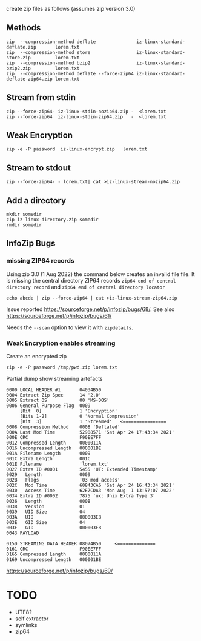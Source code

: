 create zip files as follows (assumes zip version 3.0)

## Methods

    zip  --compression-method deflate               iz-linux-standard-deflate.zip       lorem.txt
    zip  --compression-method store                 iz-linux-standard-store.zip         lorem.txt
    zip  --compression-method bzip2                 iz-linux-standard-bzip2.zip         lorem.txt
    zip  --compression-method deflate --force-zip64 iz-linux-standard-deflate-zip64.zip lorem.txt

## Stream from stdin

    zip --force-zip64- iz-linux-stdin-nozip64.zip -  <lorem.txt
    zip --force-zip64  iz-linux-stdin-zip64.zip   -  <lorem.txt

## Weak Encryption

    zip -e -P password  iz-linux-encrypt.zip   lorem.txt

## Stream to stdout

    zip --force-zip64- - lorem.txt| cat >iz-linux-stream-nozip64.zip

## Add a directory

    mkdir somedir
    zip iz-linux-directory.zip somedir
    rmdir somedir

## InfoZip Bugs

### missing ZIP64 records

Using zip 3.0 (1 Aug 2022) the command below creates an invalid file file. It is missing the central directory ZIP64 records `zip64 end of central directory record` and `zip64 end of central directory locator`

    echo abcde | zip --force-zip64 | cat >iz-linux-stream-zip64.zip

Issue reported https://sourceforge.net/p/infozip/bugs/68/. See also https://sourceforge.net/p/infozip/bugs/61/

Needs the `--scan` option to view it with `zipdetails`.

### Weak Encryption enables streaming

Create an encrypted zip

    zip -e -P password /tmp/pwd.zip lorem.txt

Partial dump show streaming artefacts

    0000 LOCAL HEADER #1       04034B50
    0004 Extract Zip Spec      14 '2.0'
    0005 Extract OS            00 'MS-DOS'
    0006 General Purpose Flag  0009
         [Bit  0]              1 'Encryption'
         [Bits 1-2]            0 'Normal Compression'
         [Bit  3]              1 'Streamed'   <================
    0008 Compression Method    0008 'Deflated'
    000A Last Mod Time         52988571 'Sat Apr 24 17:43:34 2021'
    000E CRC                   F90EE7FF
    0012 Compressed Length     0000011A
    0016 Uncompressed Length   000001BE
    001A Filename Length       0009
    001C Extra Length          001C
    001E Filename              'lorem.txt'
    0027 Extra ID #0001        5455 'UT: Extended Timestamp'
    0029   Length              0009
    002B   Flags               '03 mod access'
    002C   Mod Time            60843CA6 'Sat Apr 24 16:43:34 2021'
    0030   Access Time         62E7CDA3 'Mon Aug  1 13:57:07 2022'
    0034 Extra ID #0002        7875 'ux: Unix Extra Type 3'
    0036   Length              000B
    0038   Version             01
    0039   UID Size            04
    003A   UID                 000003E8
    003E   GID Size            04
    003F   GID                 000003E8
    0043 PAYLOAD

    015D STREAMING DATA HEADER 08074B50     <==============
    0161 CRC                   F90EE7FF
    0165 Compressed Length     0000011A
    0169 Uncompressed Length   000001BE

https://sourceforge.net/p/infozip/bugs/69/

# TODO

* UTF8?
* self extractor
* symlinks
* zip64



